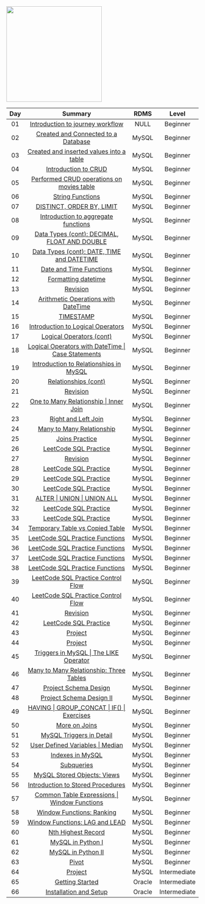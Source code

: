 <img src="https://i.pinimg.com/736x/d6/c8/2d/d6c82db7f6343b8cc8fc962dd040564b--giving-up-feel-like.jpg" width="250" height="250">

| Day | Summary | RDMS  | Level |
|:-:|:---------:|:---:|:-------:|
| 01  | [Introduction to journey workflow](https://github.com/Oyebamiji-Micheal/100-Days-of-SQL-Beginner-to-Advance/tree/master/Log/days/day01)             | NULL  | Beginner |
| 02  | [Created and Connected to a Database](https://github.com/Oyebamiji-Micheal/100-Days-of-SQL-Beginner-to-Advance/tree/master/Log/days/day02)          | MySQL | Beginner |
| 03  | [Created and inserted values into a table](https://github.com/Oyebamiji-Micheal/100-Days-of-SQL-Beginner-to-Advance/tree/master/Log/days/day03)     | MySQL | Beginner |
| 04  | [Introduction to CRUD](https://github.com/Oyebamiji-Micheal/100-Days-of-SQL-Beginner-to-Advance/tree/master/Log/days/day04)                         | MySQL | Beginner |
| 05  | [Performed CRUD operations on movies table](https://github.com/Oyebamiji-Micheal/100-Days-of-SQL-Beginner-to-Advance/tree/master/Log/days/day05)    | MySQL | Beginner |
| 06  | [String Functions](https://github.com/Oyebamiji-Micheal/100-Days-of-SQL-Beginner-to-Advance/tree/master/Log/days/day06)                             | MySQL | Beginner |
| 07  | [DISTINCT, ORDER BY, LIMIT](https://github.com/Oyebamiji-Micheal/100-Days-of-SQL-Beginner-to-Advance/tree/master/Log/days/day07)                    | MySQL | Beginner |
| 08  | [Introduction to aggregate functions](https://github.com/Oyebamiji-Micheal/100-Days-of-SQL-Beginner-to-Advance/tree/master/Log/days/day08)          | MySQL | Beginner |
| 09  | [Data Types (cont): DECIMAL, FLOAT AND DOUBLE](https://github.com/Oyebamiji-Micheal/100-Days-of-SQL-Beginner-to-Advance/tree/master/Log/days/day09) | MySQL | Beginner |
| 10  | [Data Types (cont): DATE, TIME and DATETIME](https://github.com/Oyebamiji-Micheal/100-Days-of-SQL-Beginner-to-Advance/tree/master/Log/days/day10)   | MySQL | Beginner |
| 11  | [Date and Time Functions](https://github.com/Oyebamiji-Micheal/100-Days-of-SQL-Beginner-to-Advance/tree/master/Log/days/day11)                      | MySQL | Beginner |
| 12  | [Formatting datetime](https://github.com/Oyebamiji-Micheal/100-Days-of-SQL-Beginner-to-Advance/tree/master/Log/days/day12)                          | MySQL | Beginner |
| 13  | [Revision](https://github.com/Oyebamiji-Micheal/100-Days-of-SQL-Beginner-to-Advance/tree/master/Log/days/day13)                                     | MySQL | Beginner |
| 14  | [Arithmetic Operations with DateTime ](https://github.com/Oyebamiji-Micheal/100-Days-of-SQL-Beginner-to-Advance/tree/master/Log/days/day14)         | MySQL | Beginner |
| 15  | [TIMESTAMP](https://github.com/Oyebamiji-Micheal/100-Days-of-SQL-Beginner-to-Advance/tree/master/Log/days/day15)                                    | MySQL | Beginner |
| 16  | [Introduction to Logical Operators](https://github.com/Oyebamiji-Micheal/100-Days-of-SQL-Beginner-to-Advance/tree/master/Log/days/day16)                                    | MySQL | Beginner |
| 17  | [Logical Operators (cont)](https://github.com/Oyebamiji-Micheal/100-Days-of-SQL-Beginner-to-Advance/tree/master/Log/days/day17)                                    | MySQL | Beginner |
| 18   | [Logical Operators with DateTime \| Case Statements](https://github.com/Oyebamiji-Micheal/100-Days-of-SQL-Beginner-to-Advance/tree/master/Log/days/day18)     |   MySQL   |   Beginner    |
|  19   |   [Introduction to Relationships in MySQL](https://github.com/Oyebamiji-Micheal/100-Days-of-SQL-Beginner-to-Advance/tree/master/Log/days/day19) |   MySQL   |   Beginner    | 
| 20    |   [Relationships (cont)](https://github.com/Oyebamiji-Micheal/100-Days-of-SQL-Beginner-to-Advance/tree/master/Log/days/day20) |   MySQL | Beginner    |
| 21 | [Revision](https://github.com/Oyebamiji-Micheal/100-Days-of-SQL-Beginner-to-Advance/tree/master/Log/days/day21) | MySQL | Beginner
| 22 |  [One to Many Relationship \| Inner Join](https://github.com/Oyebamiji-Micheal/100-Days-of-SQL-Beginner-to-Advance/tree/master/Log/days/day22) |  MySQL  |    Beginner    |
| 23 |  [Right and Left Join](https://github.com/Oyebamiji-Micheal/100-Days-of-SQL-Beginner-to-Advance/tree/master/Log/days/day23) |  MySQL  |    Beginner    |
| 24 |  [Many to Many Relationship](https://github.com/Oyebamiji-Micheal/100-Days-of-SQL-Beginner-to-Advance/tree/master/Log/days/day24) |  MySQL  |    Beginner    |
| 25 |  [Joins Practice](https://github.com/Oyebamiji-Micheal/100-Days-of-SQL-Beginner-to-Advance/tree/master/Log/days/day25) |  MySQL  |    Beginner    |
| 26 |  [LeetCode SQL Practice](https://github.com/Oyebamiji-Micheal/100-Days-of-SQL-Beginner-to-Advance/tree/master/Log/days/day26) |  MySQL  |    Beginner    |
| 27 |  [Revision](https://github.com/Oyebamiji-Micheal/100-Days-of-SQL-Beginner-to-Advance/tree/master/Log/days/day27) |  MySQL  |    Beginner    |
| 28 |  [LeetCode SQL Practice](https://github.com/Oyebamiji-Micheal/100-Days-of-SQL-Beginner-to-Advance/tree/master/Log/days/day28) |  MySQL  |    Beginner    |
| 29 |  [LeetCode SQL Practice](https://github.com/Oyebamiji-Micheal/100-Days-of-SQL-Beginner-to-Advance/tree/master/Log/days/day29) |  MySQL  |    Beginner    |
| 30 |  [LeetCode SQL Practice](https://github.com/Oyebamiji-Micheal/100-Days-of-SQL-Beginner-to-Advance/tree/master/Log/days/day30) |  MySQL  |    Beginner    |
| 31 |  [ALTER \| UNION \| UNION ALL](https://github.com/Oyebamiji-Micheal/100-Days-of-SQL-Beginner-to-Advance/tree/master/Log/days/day31) |  MySQL  |   Beginner    |
| 32 |  [LeetCode SQL Practice](https://github.com/Oyebamiji-Micheal/100-Days-of-SQL-Beginner-to-Advance/tree/master/Log/days/day32) |  MySQL  |    Beginner    |
| 33 |  [LeetCode SQL Practice](https://github.com/Oyebamiji-Micheal/100-Days-of-SQL-Beginner-to-Advance/tree/master/Log/days/day33) |  MySQL  |    Beginner    |
| 34 |  [Temporary Table vs Copied Table](https://github.com/Oyebamiji-Micheal/100-Days-of-SQL-Beginner-to-Advance/tree/master/Log/days/day34) |  MySQL  |    Beginner    |
| 35 |  [LeetCode SQL Practice Functions](https://github.com/Oyebamiji-Micheal/100-Days-of-SQL-Beginner-to-Advance/tree/master/Log/days/day35) |  MySQL  |    Beginner    |
| 36 |  [LeetCode SQL Practice Functions](https://github.com/Oyebamiji-Micheal/100-Days-of-SQL-Beginner-to-Advance/tree/master/Log/days/day36) |  MySQL  |    Beginner    |
| 37 |  [LeetCode SQL Practice Functions](https://github.com/Oyebamiji-Micheal/100-Days-of-SQL-Beginner-to-Advance/tree/master/Log/days/day37) |  MySQL  |    Beginner    |
| 38 |  [LeetCode SQL Practice Functions](https://github.com/Oyebamiji-Micheal/100-Days-of-SQL-Beginner-to-Advance/tree/master/Log/days/day38) |  MySQL  |    Beginner    |
| 39 |  [LeetCode SQL Practice Control Flow](https://github.com/Oyebamiji-Micheal/100-Days-of-SQL-Beginner-to-Advance/tree/master/Log/days/day39) |  MySQL  |    Beginner    |
| 40 |  [LeetCode SQL Practice Control Flow](https://github.com/Oyebamiji-Micheal/100-Days-of-SQL-Beginner-to-Advance/tree/master/Log/days/day40) |  MySQL  |    Beginner    |
| 41 |  [Revision](https://github.com/Oyebamiji-Micheal/100-Days-of-SQL-Beginner-to-Advance/tree/master/Log/days/day41) |  MySQL  |    Beginner    |
| 42 |  [LeetCode SQL Practice](https://github.com/Oyebamiji-Micheal/100-Days-of-SQL-Beginner-to-Advance/tree/master/Log/days/day42) |  MySQL  |    Beginner    |
| 43 |  [Project](https://github.com/Oyebamiji-Micheal/100-Days-of-SQL-Beginner-to-Advance/tree/master/Log/days/day43) |  MySQL  |    Beginner    |
| 44 |  [Project](https://github.com/Oyebamiji-Micheal/100-Days-of-SQL-Beginner-to-Advance/tree/master/Log/days/day44) |  MySQL  |    Beginner    |
| 45 | [Triggers in MySQL \| The LIKE Operator](https://github.com/Oyebamiji-Micheal/100-Days-of-SQL-Beginner-to-Advance/tree/master/Log/days/day45) |   MySQL   |   Beginner    |   
| 46 | [Many to Many Relationship: Three Tables](https://github.com/Oyebamiji-Micheal/100-Days-of-SQL-Beginner-to-Advance/tree/master/Log/days/day46) |   MySQL   |   Beginner    |  
| 47 | [Project Schema Design](https://github.com/Oyebamiji-Micheal/100-Days-of-SQL-Beginner-to-Advance/tree/master/Log/days/day47) |   MySQL   |   Beginner    |  
| 48 | [Project Schema Design II](https://github.com/Oyebamiji-Micheal/100-Days-of-SQL-Beginner-to-Advance/tree/master/Log/days/day48) |   MySQL   |   Beginner    |  
| 49 | [HAVING \| GROUP_CONCAT \| IF() \| Exercises](https://github.com/Oyebamiji-Micheal/100-Days-of-SQL-Beginner-to-Advance/tree/master/Log/days/day49) |   MySQL   |   Beginner    | 
| 50 | [More on Joins](https://github.com/Oyebamiji-Micheal/100-Days-of-SQL-Beginner-to-Advance/tree/master/Log/days/day50) |   MySQL   |   Beginner    |
| 51 | [MySQL Triggers in Detail](https://github.com/Oyebamiji-Micheal/100-Days-of-SQL-Beginner-to-Advance/tree/master/Log/days/day51) |   MySQL   |   Beginner    |
| 52 | [User Defined Variables \| Median](https://github.com/Oyebamiji-Micheal/100-Days-of-SQL-Beginner-to-Advance/tree/master/Log/days/day52) |   MySQL   |   Beginner    |
| 53 | [Indexes in MySQL](https://github.com/Oyebamiji-Micheal/100-Days-of-SQL-Beginner-to-Advance/tree/master/Log/days/day53) |   MySQL   |   Beginner    |
| 54 | [Subqueries](https://github.com/Oyebamiji-Micheal/100-Days-of-SQL-Beginner-to-Advance/tree/master/Log/days/day54) |   MySQL   |   Beginner |
| 55 | [MySQL Stored Objects: Views](https://github.com/Oyebamiji-Micheal/100-Days-of-SQL-Beginner-to-Advance/tree/master/Log/days/day55) |   MySQL   |   Beginner |
| 56 | [Introduction to Stored Procedures](https://github.com/Oyebamiji-Micheal/100-Days-of-SQL-Beginner-to-Advance/tree/master/Log/days/day56) |   MySQL   |   Beginner |
| 57 | [Common Table Expressions \| Window Functions](https://github.com/Oyebamiji-Micheal/100-Days-of-SQL-Beginner-to-Advance/tree/master/Log/days/day57) |   MySQL   |   Beginner |
| 58 | [Window Functions: Ranking](https://github.com/Oyebamiji-Micheal/100-Days-of-SQL-Beginner-to-Advance/tree/master/Log/days/day58) |   MySQL   |   Beginner |
| 59 | [Window Functions: LAG and LEAD](https://github.com/Oyebamiji-Micheal/100-Days-of-SQL-Beginner-to-Advance/tree/master/Log/days/day59) |   MySQL   |   Beginner |
| 60 | [Nth Highest Record](https://github.com/Oyebamiji-Micheal/100-Days-of-SQL-Beginner-to-Advance/tree/master/Log/days/day60) |   MySQL   |   Beginner |
| 61 | [MySQL in Python I](https://github.com/Oyebamiji-Micheal/100-Days-of-SQL-Beginner-to-Advance/tree/master/Log/days/day61) |   MySQL   |   Beginner |
| 62 | [MySQL in Python II](https://github.com/Oyebamiji-Micheal/100-Days-of-SQL-Beginner-to-Advance/tree/master/Log/days/day62) |   MySQL   |   Beginner |
| 63 | [Pivot](https://github.com/Oyebamiji-Micheal/100-Days-of-SQL-Beginner-to-Advance/tree/master/Log/days/day63) |   MySQL   |   Beginner |
| 64 | [Project](https://github.com/Oyebamiji-Micheal/Sql100) |   MySQL   |   Intermediate |
| 65 | [Getting Started](https://github.com/Oyebamiji-Micheal/100-Days-of-SQL-Beginner-to-Advance/tree/master/Log/days/day65)  |   Oracle  | Intermediate
| 66 | [Installation and Setup](https://github.com/Oyebamiji-Micheal/100-Days-of-SQL-Beginner-to-Advance/tree/master/Log/days/day66) | Oracle | Intermediate 